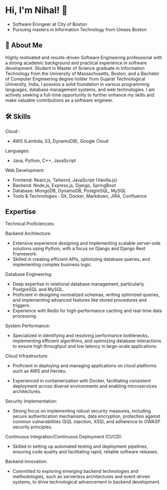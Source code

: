 
# Hi, I'm Nihal! 👋

- Software Eningeer at City of Boston
- Pursuing masters in Information Technology from Umass Boston


## 🚀 About Me
Highly motivated and results-driven Software Engineering professional with a strong academic background and practical experience in software development. Student in Master of Science graduate in Information Technology from the University of Massachusetts, Boston, and a Bachelor of Computer Engineering degree holder from Gujarat Technological University, India, I possess a solid foundation in various programming languages, database management systems, and web technologies. I am actively seeking a full-time opportunity to further enhance my skills and make valuable contributions as a software engineer.


## 🛠 Skills

Cloud :
- AWS (Lambda, S3, DynamoDB), Google Cloud
   
Languages:
- Java, Python, C++, JavaScript

Web Development:
- Frontend: React.js, Tailwind, JavaScript (Vanilla.js)
- Backend: Node.js, Express.js, Django, SpringBoot
- Database: MongoDB, DynamoDB, PostgreSQL, MySQL
- Tools & Technologies :
   Git, Docker, Markdown, JIRA, Confluence





## Expertise
Technical Proficiencies:

Backend Architecture: 
- Extensive experience designing and implementing scalable server-side solutions using Python, with a focus on Django and Django Rest Framework. 
- Skilled in creating efficient APIs, optimizing database queries, and implementing complex business logic.

Database Engineering: 

- Deep expertise in relational database management, particularly PostgreSQL and MySQL. 
- Proficient in designing normalized schemas, writing optimized queries, and implementing advanced features like stored procedures and triggers. 
- Experience with Redis for high-performance caching and real-time data processing.

System Performance: 
- Specialized in identifying and resolving performance bottlenecks, implementing efficient algorithms, and optimizing database interactions to ensure high throughput and low latency in large-scale applications.

Cloud Infrastructure: 

- Proficient in deploying and managing applications on cloud platforms such as AWS and Heroku. 

- Experienced in containerization with Docker, facilitating consistent deployment across diverse environments and enabling microservices architectures.

Security Implementation: 

- Strong focus on implementing robust security measures, including secure authentication mechanisms, data encryption, protection against common vulnerabilities (SQL injection, XSS), and adherence to OWASP security principles.

Continuous Integration/Continuous Deployment (CI/CD): 

- Skilled in setting up automated testing and deployment pipelines, ensuring code quality and facilitating rapid, reliable software releases.

Backend Innovation: 

- Committed to exploring emerging backend technologies and methodologies, such as serverless architectures and event-driven systems, to drive technological advancement in backend development.


